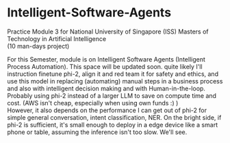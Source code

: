 # Intelligent-Software-Agents
Practice Module 3 for National University of Singapore (ISS) Masters of Technology in Artificial Intelligence
<br>(10 man-days project)

For this Semester, module is on Intelligent Software Agents (Intelligent Process Automation). This space will be updated soon.
quite likely I'll instruction finetune phi-2, align it and red team it for safety and ethics, and use this model in replacing (automating) manual steps in a business process and also with intelligent decision making and with Human-in-the-loop.
<br>
Probably using phi-2 instead of a larger LLM to save on compute time and cost. (AWS isn't cheap, especially when using own funds :) )
<br>
However, it also depends on the performance I can get out of phi-2 for simple general conversation, intent classification, NER. On the bright side, if phi-2 is sufficient, it's small enough to deploy in a edge device like a smart phone or table, assuming the inference isn't too slow. We'll see.

